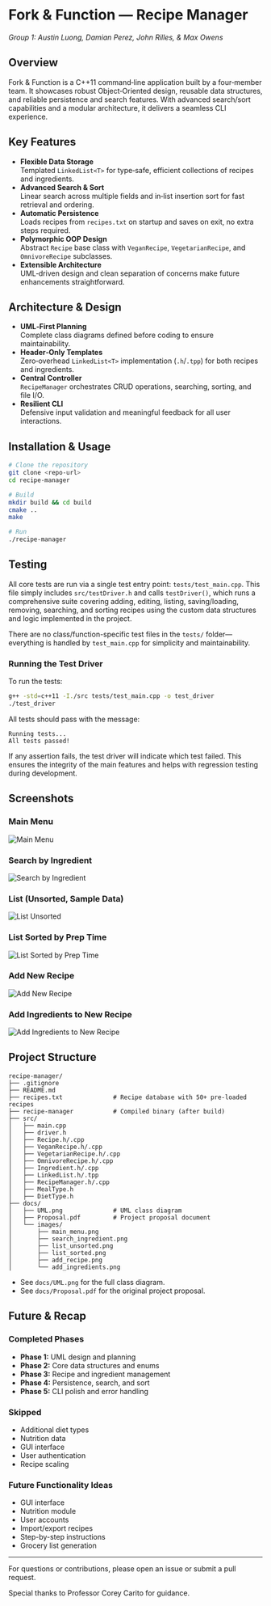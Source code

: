 # Fork & Function — Recipe Manager
*Group 1: Austin Luong, Damian Perez, John Rilles, & Max Owens* 

## Overview
Fork & Function is a C++11 command‑line application built by a four‑member team. It showcases robust Object‑Oriented design, reusable data structures, and reliable persistence and search features. With advanced search/sort capabilities and a modular architecture, it delivers a seamless CLI experience.

## Key Features
- **Flexible Data Storage**  
  Templated `LinkedList<T>` for type‑safe, efficient collections of recipes and ingredients.  
- **Advanced Search & Sort**  
  Linear search across multiple fields and in‑list insertion sort for fast retrieval and ordering.  
- **Automatic Persistence**  
  Loads recipes from `recipes.txt` on startup and saves on exit, no extra steps required.  
- **Polymorphic OOP Design**  
  Abstract `Recipe` base class with `VeganRecipe`, `VegetarianRecipe`, and `OmnivoreRecipe` subclasses.  
- **Extensible Architecture**  
  UML‑driven design and clean separation of concerns make future enhancements straightforward.

## Architecture & Design
- **UML‑First Planning**  
  Complete class diagrams defined before coding to ensure maintainability.  
- **Header‑Only Templates**  
  Zero‑overhead `LinkedList<T>` implementation (`.h`/`.tpp`) for both recipes and ingredients.  
- **Central Controller**  
  `RecipeManager` orchestrates CRUD operations, searching, sorting, and file I/O.  
- **Resilient CLI**  
  Defensive input validation and meaningful feedback for all user interactions.

## Installation & Usage
```bash
# Clone the repository
git clone <repo-url>
cd recipe-manager

# Build
mkdir build && cd build
cmake ..
make

# Run
./recipe-manager
```

## Testing

All core tests are run via a single test entry point: `tests/test_main.cpp`. This file simply includes `src/testDriver.h` and calls `testDriver()`, which runs a comprehensive suite covering adding, editing, listing, saving/loading, removing, searching, and sorting recipes using the custom data structures and logic implemented in the project.

There are no class/function-specific test files in the `tests/` folder—everything is handled by `test_main.cpp` for simplicity and maintainability.

### Running the Test Driver

To run the tests:

```bash
g++ -std=c++11 -I./src tests/test_main.cpp -o test_driver
./test_driver
```

All tests should pass with the message:

```
Running tests...
All tests passed!
```

If any assertion fails, the test driver will indicate which test failed. This ensures the integrity of the main features and helps with regression testing during development.

## Screenshots

### Main Menu
![Main Menu](docs/images/main_menu.png)

### Search by Ingredient
![Search by Ingredient](docs/images/search_ingredient.png)

### List (Unsorted, Sample Data)
![List Unsorted](docs/images/list_unsorted.png)

### List Sorted by Prep Time
![List Sorted by Prep Time](docs/images/list_sorted.png)

### Add New Recipe
![Add New Recipe](docs/images/add_recipe.png)

### Add Ingredients to New Recipe
![Add Ingredients to New Recipe](docs/images/add_ingredients.png)

## Project Structure

```tree
recipe-manager/
├── .gitignore
├── README.md
├── recipes.txt              # Recipe database with 50+ pre-loaded recipes
├── recipe-manager           # Compiled binary (after build)
├── src/
│   ├── main.cpp
│   ├── driver.h
│   ├── Recipe.h/.cpp
│   ├── VeganRecipe.h/.cpp
│   ├── VegetarianRecipe.h/.cpp
│   ├── OmnivoreRecipe.h/.cpp
│   ├── Ingredient.h/.cpp
│   ├── LinkedList.h/.tpp
│   ├── RecipeManager.h/.cpp
│   ├── MealType.h
│   ├── DietType.h
├── docs/
│   ├── UML.png              # UML class diagram
│   ├── Proposal.pdf         # Project proposal document
│   └── images/
│       ├── main_menu.png
│       ├── search_ingredient.png
│       ├── list_unsorted.png
│       ├── list_sorted.png
│       ├── add_recipe.png
│       └── add_ingredients.png
```

- See `docs/UML.png` for the full class diagram.
- See `docs/Proposal.pdf` for the original project proposal.

## Future & Recap
### Completed Phases
- **Phase 1:** UML design and planning
- **Phase 2:** Core data structures and enums
- **Phase 3:** Recipe and ingredient management
- **Phase 4:** Persistence, search, and sort
- **Phase 5:** CLI polish and error handling

### Skipped
- Additional diet types
- Nutrition data
- GUI interface
- User authentication
- Recipe scaling

### Future Functionality Ideas
- GUI interface
- Nutrition module
- User accounts
- Import/export recipes
- Step-by-step instructions
- Grocery list generation

---

For questions or contributions, please open an issue or submit a pull request.

Special thanks to Professor Corey Carito for guidance.